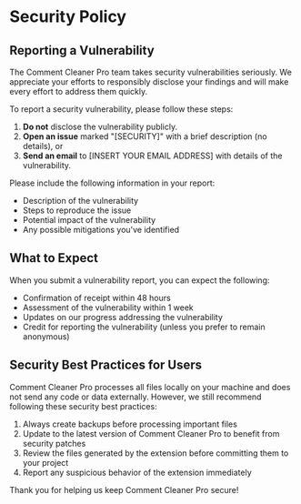 # Security Policy

## Reporting a Vulnerability

The Comment Cleaner Pro team takes security vulnerabilities seriously. We appreciate your efforts
to responsibly disclose your findings and will make every effort to address them quickly.

To report a security vulnerability, please follow these steps:

1. **Do not** disclose the vulnerability publicly.
2. **Open an issue** marked "[SECURITY]" with a brief description (no details), or
3. **Send an email** to [INSERT YOUR EMAIL ADDRESS] with details of the vulnerability.

Please include the following information in your report:

- Description of the vulnerability
- Steps to reproduce the issue
- Potential impact of the vulnerability
- Any possible mitigations you've identified

## What to Expect

When you submit a vulnerability report, you can expect the following:

- Confirmation of receipt within 48 hours
- Assessment of the vulnerability within 1 week
- Updates on our progress addressing the vulnerability
- Credit for reporting the vulnerability (unless you prefer to remain anonymous)

## Security Best Practices for Users

Comment Cleaner Pro processes all files locally on your machine and does not send any code or data 
externally. However, we still recommend following these security best practices:

1. Always create backups before processing important files
2. Update to the latest version of Comment Cleaner Pro to benefit from security patches
3. Review the files generated by the extension before committing them to your project
4. Report any suspicious behavior of the extension immediately

Thank you for helping us keep Comment Cleaner Pro secure!